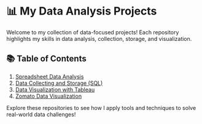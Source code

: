 # 📊 My Data Analysis Projects  

Welcome to my collection of data-focused projects! Each repository highlights my skills in data analysis, collection, storage, and visualization.  

## 📚 Table of Contents  
1. [Spreadsheet Data Analysis](https://github.com/Nister21/Spreadsheet-Data-Analysis/blob/main/README.md)  
2. [Data Collecting and Storage (SQL)](https://github.com/Nister21/Data-Collecting-and-Storage-SQL-/blob/main/README.md)  
3. [Data Visualization with Tableau](https://github.com/Nister21/Data-Visualization-with-Tableau/blob/main/README.md)  
4. [Zomato Data Visualization](https://github.com/yourusername/power-bi)  

Explore these repositories to see how I apply tools and techniques to solve real-world data challenges!
